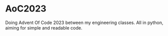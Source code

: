 # AoC2023
Doing Advent Of Code 2023 between my engineering classes.
All in python, aiming for simple and readable code.

